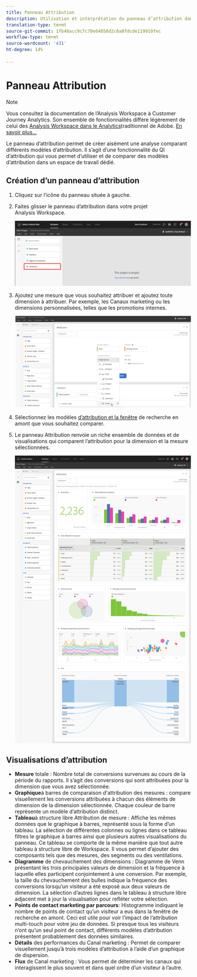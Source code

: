 ```yaml
---
title: Panneau Attribution
description: Utilisation et interprétation du panneau d’attribution dans l’Analysis Workspace.
translation-type: tm+mt
source-git-commit: 1fb46acc9c7c70e64058d2c6a8fdcde119910fec
workflow-type: tm+mt
source-wordcount: '431'
ht-degree: 14%

---
```



# Panneau Attribution

>[!NOTE]
>
>Vous consultez la documentation de l’Analysis Workspace à Customer Journey Analytics. Son ensemble de fonctionnalités diffère légèrement de celui des [Analysis Workspace dans le Analytics](https://docs.adobe.com/content/help/fr-FR/analytics/analyze/analysis-workspace/home.html)traditionnel de Adobe. [En savoir plus...](/help/getting-started/cja-aa.md)

Le panneau d’attribution permet de créer aisément une analyse comparant différents modèles d’attribution. Il s’agit d’une fonctionnalité du QI [](../attribution/overview.md) d’attribution qui vous permet d’utiliser et de comparer des modèles d’attribution dans un espace de travail dédié.

## Création d’un panneau d’attribution

1. Cliquez sur l’icône du panneau située à gauche.
1. Faites glisser le panneau d’attribution dans votre projet Analysis Workspace.

   ![Nouveau panneau d’attribution](assets/Attribution_Panel_1.png)

1. Ajoutez une mesure que vous souhaitez attribuer et ajoutez toute dimension à attribuer. Par exemple, les Canaux marketing ou les dimensions personnalisées, telles que les promotions internes.

   ![Sélectionner une dimension et une mesure](assets/attribution_panel2.png)

1. Sélectionnez les modèles [d’attribution et la fenêtre](../attribution/models.md) de recherche en amont que vous souhaitez comparer.

1. Le panneau Attribution renvoie un riche ensemble de données et de visualisations qui comparent l’attribution pour la dimension et la mesure sélectionnées.

   ![Visualisations d’attribution](assets/attr_panel_vizs.png)

## Visualisations d’attribution

* **Mesure** totale : Nombre total de conversions survenues au cours de la période du rapports. Il s’agit des conversions qui sont attribuées pour la dimension que vous avez sélectionnée.
* **Graphique**&#x200B;à barres de comparaison d&#39;attribution des mesures : compare visuellement les conversions attribuées à chacun des éléments de dimension de la dimension sélectionnée. Chaque couleur de barre représente un modèle d’attribution distinct.
* **Tableau**&#x200B;à structure libre Attribution de mesure : Affiche les mêmes données que le graphique à barres, représenté sous la forme d’un tableau. La sélection de différentes colonnes ou lignes dans ce tableau filtres le graphique à barres ainsi que plusieurs autres visualisations du panneau. Ce tableau se comporte de la même manière que tout autre tableau à structure libre de Workspace. Il vous permet d’ajouter des composants tels que des mesures, des segments ou des ventilations.
* **Diagramme** de chevauchement des dimensions : Diagramme de Venn présentant les trois principales valeurs de dimension et la fréquence à laquelle elles participent conjointement à une conversion. Par exemple, la taille du chevauchement des bulles indique la fréquence des conversions lorsqu’un visiteur a été exposé aux deux valeurs de dimension. La sélection d’autres lignes dans le tableau à structure libre adjacent met à jour la visualisation pour refléter votre sélection.
* **Points de contact marketing par parcours**: Histogramme indiquant le nombre de points de contact qu’un visiteur a eus dans la fenêtre de recherche en amont. Ceci est utile pour voir l’impact de l’attribution multi-touch pour votre jeu de données. Si presque tous les visiteurs n’ont qu’un seul point de contact, différents modèles d’attribution présentent probablement des données similaires.
* **Détails** des performances du Canal marketing : Permet de comparer visuellement jusqu’à trois modèles d’attribution à l’aide d’un graphique de dispersion.
* **Flux** de Canal marketing : Vous permet de déterminer les canaux qui interagissent le plus souvent et dans quel ordre d’un visiteur à l’autre.
